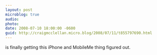 ```yaml
---
layout: post
microblog: true
audio: 
photo: 
date: 2008-07-10 18:00:00 -0600
guid: http://craigmcclellan.micro.blog/2008/07/11/t855797690.html
---
```

is finally getting this iPhone and MobileMe thing figured out.
